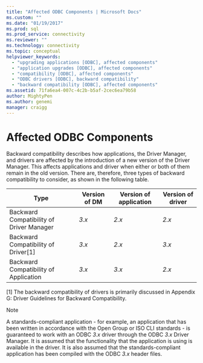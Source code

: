 ```yaml
---
title: "Affected ODBC Components | Microsoft Docs"
ms.custom: ""
ms.date: "01/19/2017"
ms.prod: sql
ms.prod_service: connectivity
ms.reviewer: ""
ms.technology: connectivity
ms.topic: conceptual
helpviewer_keywords: 
  - "upgrading applications [ODBC], affected components"
  - "application upgrades [ODBC], affected components"
  - "compatibility [ODBC], affected components"
  - "ODBC drivers [ODBC], backward compatibility"
  - "backward compatibility [ODBC], affected components"
ms.assetid: 71fa6ea4-007c-4c2b-b5af-2cec6ea79b58
author: MightyPen
ms.author: genemi
manager: craigg
---
```

# Affected ODBC Components
Backward compatibility describes how applications, the Driver Manager, and drivers are affected by the introduction of a new version of the Driver Manager. This affects applications and driver when either or both of them remain in the old version. There are, therefore, three types of backward compatibility to consider, as shown in the following table.  
  
|Type|Version of DM|Version of application|Version of driver|  
|----------|-------------------|----------------------------|-----------------------|  
|Backward Compatibility of Driver Manager|*3.x*|*2.x*|*2.x*|  
|Backward Compatibility of Driver[1]|*3.x*|*2.x*|*3.x*|  
|Backward Compatibility of Application|*3.x*|*3.x*|*2.x*|  
  
 [1]   The backward compatibility of drivers is primarily discussed in Appendix G: Driver Guidelines for Backward Compatibility.  
  
> [!NOTE]
>  A standards-compliant application - for example, an application that has been written in accordance with the Open Group or ISO CLI standards - is guaranteed to work with an ODBC *3.x* driver through the ODBC *3.x* Driver Manager. It is assumed that the functionality that the application is using is available in the driver. It is also assumed that the standards-compliant application has been compiled with the ODBC *3.x* header files.
